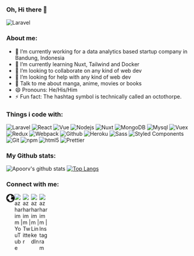 ### Oh, Hi there 👋

<!--![](https://www.chawtechsolutions.com/wp-content/uploads/2019/03/developer.gif) -->
<p>
  <img alt="Laravel" src="https://www.chawtechsolutions.com/wp-content/uploads/2019/03/developer.gif" width="50%" />
</p>

### About me:

- 🔭 I’m currently working for a data analytics based startup company in Bandung, Indonesia
- 🌱 I’m currently learning Nuxt, Tailwind and Docker
- 👯 I’m looking to collaborate on any kind of web dev
- 🤔 I’m looking for help with any kind of web dev
- 💬 Talk to me about manga, anime, movies or books
- 😄 Pronouns: He/His/Him
- ⚡ Fun fact: The hashtag symbol is technically called an octothorpe.
### Things i code with:

<p>
  <img alt="Laravel" src="https://img.shields.io/badge/-Laravel-red?style=flat-square&logo=laravel&logoColor=white" />
  <img alt="React" src="https://img.shields.io/badge/-React-45b8d8?style=flat-square&logo=react&logoColor=white" />
  <img alt="Vue" src="https://img.shields.io/badge/-Vuejs-43853d?style=flat-square&logo=vue.js&logoColor=white" />
  <img alt="Nodejs" src="https://img.shields.io/badge/-Nodejs-43853d?style=flat-square&logo=Node.js&logoColor=white" />
  <img alt="Nuxt" src="https://img.shields.io/badge/-Nuxt-795548?style=flat-square&logo=Nuxt.js&logoColor=white" />
  <img alt="MongoDB" src="https://img.shields.io/badge/-MongoDB-13aa52?style=flat-square&logo=mongodb&logoColor=white" />
  <img alt="Mysql" src="https://img.shields.io/badge/-Mysql-9C27B0?style=flat-square&logo=mysql&logoColor=white" />
  <img alt="Vuex" src="https://img.shields.io/badge/-Vuex-2757b0?style=flat-square&logo=Vuex&logoColor=white" />
  <img alt="Redux" src="https://img.shields.io/badge/-Redux-764ABC?style=flat-square&logo=redux&logoColor=white" />
  <img alt="Webpack" src="https://img.shields.io/badge/-Webpack-8DD6F9?style=flat-square&logo=webpack&logoColor=white" /> 
  <img alt="Github" src="https://img.shields.io/badge/-Github-2088FF?style=flat-square&logo=github&logoColor=white" />
  <img alt="Heroku" src="https://img.shields.io/badge/-Heroku-430098?style=flat-square&logo=heroku&logoColor=white" />
  <img alt="Sass" src="https://img.shields.io/badge/-Sass-CC6699?style=flat-square&logo=sass&logoColor=white" />
  <img alt="Styled Components" src="https://img.shields.io/badge/-Styled_Components-db7092?style=flat-square&logo=styled-components&logoColor=white" />
  <img alt="Git" src="https://img.shields.io/badge/-Git-F05032?style=flat-square&logo=git&logoColor=white" />
  <img alt="npm" src="https://img.shields.io/badge/-NPM-CB3837?style=flat-square&logo=npm&logoColor=white" />
  <img alt="html5" src="https://img.shields.io/badge/-HTML5-E34F26?style=flat-square&logo=html5&logoColor=white" />
  <img alt="Prettier" src="https://img.shields.io/badge/-Prettier-F7B93E?style=flat-square&logo=prettier&logoColor=white" />
</p>

### My Github stats:
![Apoorv's github stats](https://github-readme-stats.vercel.app/api?username=azharimm&show_icons=true&title_color=000&icon_color=8ac926&text_color=000&bg_color=fff&hide=[%22stars%22])
[![Top Langs](https://github-readme-stats.vercel.app/api/top-langs/?username=azharimm&layout=compact&text_color=000&bg_color=fff)](https://github.com/anuraghazra/github-readme-stats)

### Connect with me:

[<img align="left" alt="azharimm.tk" width="22px" src="https://raw.githubusercontent.com/iconic/open-iconic/master/svg/globe.svg" />][website]
[<img align="left" alt="azharimm | YouTube" width="22px" src="https://cdn.jsdelivr.net/npm/simple-icons@v3/icons/youtube.svg" />][youtube]
[<img align="left" alt="azharimm | Twitter" width="22px" src="https://cdn.jsdelivr.net/npm/simple-icons@v3/icons/twitter.svg" />][twitter]
[<img align="left" alt="azharimm | LinkedIn" width="22px" src="https://cdn.jsdelivr.net/npm/simple-icons@v3/icons/linkedin.svg" />][linkedin]
[<img align="left" alt="azharimm | Instagram" width="22px" src="https://cdn.jsdelivr.net/npm/simple-icons@v3/icons/instagram.svg" />][instagram]

[website]: https://azharimm.tk
[twitter]: https://twitter.com/azharimm
[youtube]: https://youtube.com/azharimm
[instagram]: https://instagram.com/azharimmm
[linkedin]: https://www.linkedin.com/in/azhari-muhammad-m-7b2a8b113/
